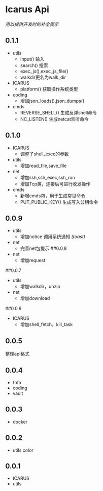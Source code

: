 # Icarus Api

_用以提供开发时的补全提示_

## 0.1.1
- utils
  - input() 输入
  - search() 搜索
  - exec_js(),exec_js_file()
  - walkdir更名为walk_dir
- ICARUS
  - platform() 获取操作系统类型
- coding
  - 增加json_loads(),json_dumps()
- cmds
  - REVERSE_SHELL() 生成反弹shell命令
  - NC_LISTEN() 生成netcat监听命令

## 0.1.0
- ICARUS
  - 调整了shell_exec的参数
- utils
  - 增加read_file,save_file
- net
  - 增加ssh,ssh_exec,ssh_run
  - 增加Tcp类，连接后可进行收发操作
- cmds
  - 新增cmds包，用于生成常见命令
  - PUT_PUBLIC_KEY() 生成写入公钥命令
## 0.0.9
- utils
  - 增加notice 调用系统通知 _(toast)_
- net
  - 完善net包提示
##0.0.8
- net
  - 增加request

##0.0.7
- utils
  - 增加walkdir，unzip
- net
  - 增加download

##0.0.6
- ICARUS
  - 增加shell_fetch，kill_task
## 0.0.5
整理api格式

## 0.0.4
- fofa
- coding
- vault


## 0.0.3
- docker

## 0.0.2
- utils.color

## 0.0.1
- ICARUS
- utils